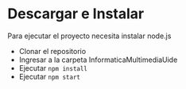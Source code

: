 # Descargar e Instalar 
Para ejecutar el proyecto necesita instalar node.js 

- Clonar el repositorio
- Ingresar a la carpeta InformaticaMultimediaUide
- Ejecutar `npm install`
- Ejecutar `npm start`

